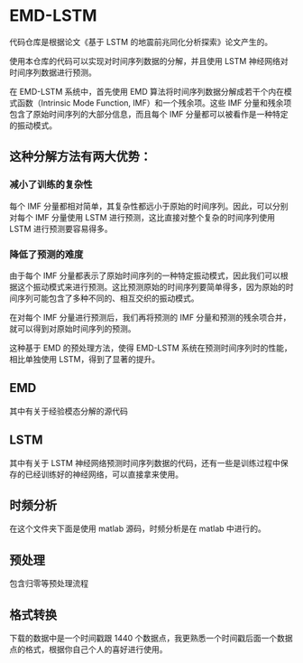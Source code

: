 # EMD-LSTM

代码仓库是根据论文《基于 LSTM 的地震前兆同化分析探索》论文产生的。

使用本仓库的代码可以实现对时间序列数据的分解，并且使用 LSTM 神经网络对时间序列数据进行预测。

在 EMD-LSTM 系统中，首先使用 EMD 算法将时间序列数据分解成若干个内在模式函数（Intrinsic Mode Function, IMF）和一个残余项。这些 IMF 分量和残余项包含了原始时间序列的大部分信息，而且每个 IMF 分量都可以被看作是一种特定的振动模式。

## 这种分解方法有两大优势：

### 减小了训练的复杂性

每个 IMF 分量都相对简单，其复杂性都远小于原始的时间序列。因此，可以分别对每个 IMF 分量使用 LSTM 进行预测，这比直接对整个复杂的时间序列使用 LSTM 进行预测要容易得多。

### 降低了预测的难度

由于每个 IMF 分量都表示了原始时间序列的一种特定振动模式，因此我们可以根据这个振动模式来进行预测。这比预测原始的时间序列要简单得多，因为原始的时间序列可能包含了多种不同的、相互交织的振动模式。

在对每个 IMF 分量进行预测后，我们再将预测的 IMF 分量和预测的残余项合并，就可以得到对原始时间序列的预测。

这种基于 EMD 的预处理方法，使得 EMD-LSTM 系统在预测时间序列时的性能，相比单独使用 LSTM，得到了显著的提升。

## EMD

其中有关于经验模态分解的源代码

## LSTM

其中有关于 LSTM 神经网络预测时间序列数据的代码，还有一些是训练过程中保存的已经训练好的神经网络，可以直接拿来使用。

## 时频分析

在这个文件夹下面是使用 matlab 源码，时频分析是在 matlab 中进行的。

## 预处理

包含归零等预处理流程

## 格式转换

下载的数据中是一个时间戳跟 1440 个数据点，我更熟悉一个时间戳后面一个数据点的格式，根据你自己个人的喜好进行使用。
